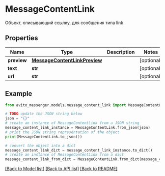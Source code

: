 # MessageContentLink

Объект, описывающий ссылку, для сообщения типа link

## Properties

Name | Type | Description | Notes
------------ | ------------- | ------------- | -------------
**preview** | [**MessageContentLinkPreview**](MessageContentLinkPreview.md) |  | [optional] 
**text** | **str** |  | [optional] 
**url** | **str** |  | [optional] 

## Example

```python
from avito_messenger.models.message_content_link import MessageContentLink

# TODO update the JSON string below
json = "{}"
# create an instance of MessageContentLink from a JSON string
message_content_link_instance = MessageContentLink.from_json(json)
# print the JSON string representation of the object
print(MessageContentLink.to_json())

# convert the object into a dict
message_content_link_dict = message_content_link_instance.to_dict()
# create an instance of MessageContentLink from a dict
message_content_link_from_dict = MessageContentLink.from_dict(message_content_link_dict)
```
[[Back to Model list]](../README.md#documentation-for-models) [[Back to API list]](../README.md#documentation-for-api-endpoints) [[Back to README]](../README.md)


